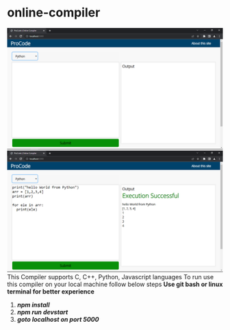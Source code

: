 # online-compiler
![](online%20compiler%20image-1.PNG)
![](online%20compiler%20image-2.PNG)
This Compiler supports C, C++, Python, Javascript languages
To run use this compiler on your local machine follow below steps
**Use git bash or linux terminal for better experience**

1) **_npm install_**
2) **_npm run devstart_**
3) **_goto localhost on port 5000_**
